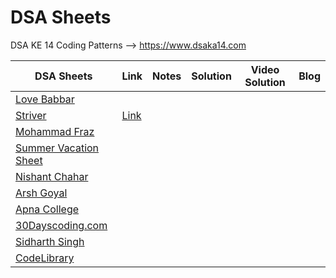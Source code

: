 # DSA Sheets

DSA KE 14 Coding Patterns --> https://www.dsaka14.com

| DSA Sheets |   Link | Notes | Solution | Video Solution | Blog |
| --------- | ------ | -------| ---------| ---------------| -----| 
| [Love Babbar]() |
| [Striver]() | [Link](https://github.com/cybergeekgyan/365-Days-of-Learning/tree/main/DSA%20Sheets/StriverSheetChallenge) 
| [Mohammad Fraz]() | 
| [Summer Vacation Sheet]() |
| [Nishant Chahar]() |
| [Arsh Goyal]() | 
| [Apna College]() | 
| [30Dayscoding.com]() | 
| [Sidharth Singh]() | 
| [CodeLibrary]() | 
